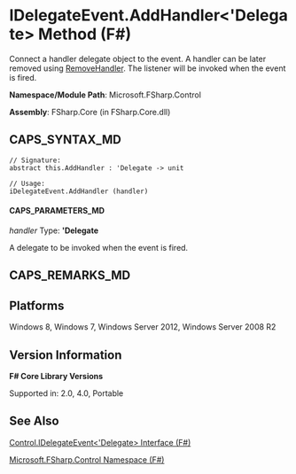 # IDelegateEvent.AddHandler<'Delegate> Method (F#)

Connect a handler delegate object to the event. A handler can be later removed using [RemoveHandler](http://msdn.microsoft.com/en-us/library/a5fd2289-29ef-4c8e-bf67-14d6fbed38b2). The listener will be invoked when the event is fired.

**Namespace/Module Path**: Microsoft.FSharp.Control

**Assembly**: FSharp.Core (in FSharp.Core.dll)


## CAPS_SYNTAX_MD

```
// Signature:
abstract this.AddHandler : 'Delegate -> unit

// Usage:
iDelegateEvent.AddHandler (handler)
```

#### CAPS_PARAMETERS_MD
*handler*
Type: **'Delegate**


A delegate to be invoked when the event is fired.




## CAPS_REMARKS_MD

## Platforms
Windows 8, Windows 7, Windows Server 2012, Windows Server 2008 R2


## Version Information
**F# Core Library Versions**

Supported in: 2.0, 4.0, Portable




## See Also
[Control.IDelegateEvent&#60;'Delegate&#62; Interface &#40;F&#35;&#41;](Control.IDelegateEvent%3C%27Delegate%3E+Interface+%28F%23%29.md)

[Microsoft.FSharp.Control Namespace &#40;F&#35;&#41;](Microsoft.FSharp.Control+Namespace+%28F%23%29.md)

